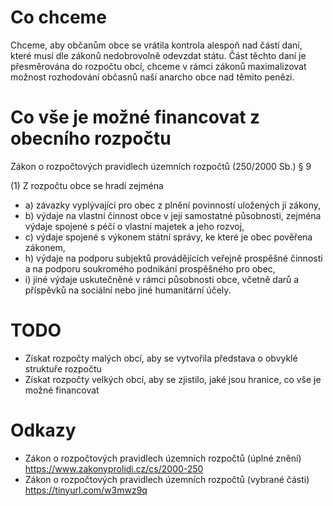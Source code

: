 # Co chceme

Chceme, aby občanům obce se vrátila kontrola alespoň nad částí daní, které musí dle zákonů nedobrovolně odevzdat státu. Část těchto daní je přesměrována do rozpočtu obcí, chceme v rámci zákonů maximalizovat možnost rozhodování občasnů naší anarcho obce nad těmito penězi.

# Co vše je možné financovat z obecního rozpočtu

Zákon o rozpočtových pravidlech územních rozpočtů (250/2000 Sb.) § 9

(1) Z rozpočtu obce se hradí zejména
- a) závazky vyplývající pro obec z plnění povinností uložených jí zákony,
- b) výdaje na vlastní činnost obce v její samostatné působnosti, zejména výdaje spojené s péčí o vlastní majetek a jeho rozvoj,
- c) výdaje spojené s výkonem státní správy, ke které je obec pověřena zákonem,
- h) výdaje na podporu subjektů provádějících veřejně prospěšné činnosti a na podporu soukromého podnikání prospěšného pro obec,
- i) jiné výdaje uskutečněné v rámci působnosti obce, včetně darů a příspěvků na sociální nebo jiné humanitární účely.

# TODO
- Získat rozpočty malých obcí, aby se vytvořila představa o obvyklé struktuře rozpočtu
- Získat rozpočty velkých obcí, aby se zjistilo, jaké jsou hranice, co vše je možné financovat

# Odkazy
- Zákon o rozpočtových pravidlech územních rozpočtů (úplné znění) https://www.zakonyprolidi.cz/cs/2000-250
- Zákon o rozpočtových pravidlech územních rozpočtů (vybrané části) https://tinyurl.com/w3mwz9q
